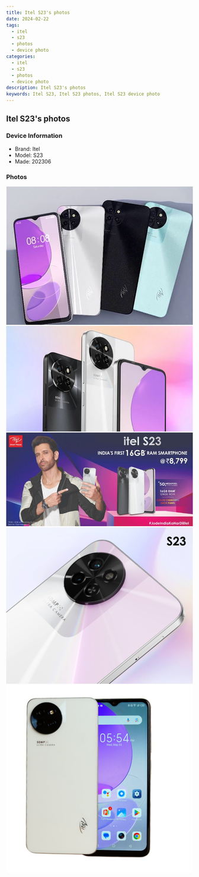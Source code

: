 ```yaml
---
title: Itel S23's photos
date: 2024-02-22
tags: 
  - itel
  - s23
  - photos
  - device photo
categories: 
  - itel
  - s23
  - photos
  - device photo
description: Itel S23's photos
keywords: Itel S23, Itel S23 photos, Itel S23 device photo
---
```


## Itel S23's photos

### Device Information

- Brand: Itel
- Model: S23
- Made: 202306

### Photos

![/images/best-assets/devices/itel/itel-s23/1.jpg](/images/best-assets/devices/itel/itel-s23/1.jpg)
![/images/best-assets/devices/itel/itel-s23/2.jpg](/images/best-assets/devices/itel/itel-s23/2.jpg)
![/images/best-assets/devices/itel/itel-s23/3.jpg](/images/best-assets/devices/itel/itel-s23/3.jpg)
![/images/best-assets/devices/itel/itel-s23/4.jpg](/images/best-assets/devices/itel/itel-s23/4.jpg)
![/images/best-assets/devices/itel/itel-s23/5.jpg](/images/best-assets/devices/itel/itel-s23/5.jpg)
